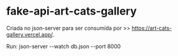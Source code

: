 # fake-api-art-cats-gallery

Criada no json-server para ser consumida por >> https://art-cats-gallery.vercel.app/.

Run:
json-server --watch db.json --port 8000
